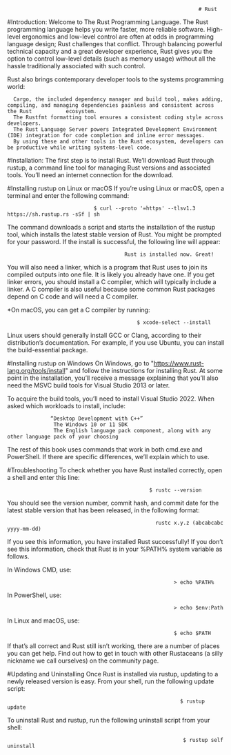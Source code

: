                                                                   # Rust
#Introduction:
        Welcome to The Rust Programming Language. The Rust programming language helps you write faster, more reliable software. High-level ergonomics and low-level control are often at odds in programming language design; Rust challenges that conflict. Through balancing powerful technical capacity and a great developer experience, Rust gives you the option to control low-level details (such as memory usage) without all the hassle traditionally associated with such control.


Rust also brings contemporary developer tools to the systems programming world:

      Cargo, the included dependency manager and build tool, makes adding, compiling, and managing dependencies painless and consistent across the Rust           ecosystem.
      The Rustfmt formatting tool ensures a consistent coding style across developers.
      The Rust Language Server powers Integrated Development Environment (IDE) integration for code completion and inline error messages.
      By using these and other tools in the Rust ecosystem, developers can be productive while writing systems-level code.


#Installation:
  The first step is to install Rust. We’ll download Rust through rustup, a command line tool for managing Rust versions and associated tools. You’ll need an internet connection for the download.
  
#Installing rustup on Linux or macOS
If you’re using Linux or macOS, open a terminal and enter the following command:

                                $ curl --proto '=https' --tlsv1.3 https://sh.rustup.rs -sSf | sh

The command downloads a script and starts the installation of the rustup tool, which installs the latest stable version of Rust. You might be prompted for your password. If the install is successful, the following line will appear:

                                          Rust is installed now. Great!
                                          
You will also need a linker, which is a program that Rust uses to join its compiled outputs into one file. It is likely you already have one. If you get linker errors, you should install a C compiler, which will typically include a linker. A C compiler is also useful because some common Rust packages depend on C code and will need a C compiler.

*On macOS, you can get a C compiler by running:

                                              $ xcode-select --install
                                              
Linux users should generally install GCC or Clang, according to their distribution’s documentation. For example, if you use Ubuntu, you can install the build-essential package.


#Installing rustup on Windows
                On Windows, go to                     "https://www.rust-lang.org/tools/install"
                and follow the instructions for installing Rust. At some point in the installation, you’ll receive a message explaining that you’ll also need the MSVC build tools for Visual Studio 2013 or later.

To acquire the build tools, you’ll need to install Visual Studio 2022. When asked which workloads to install, include:

                  “Desktop Development with C++”
                   The Windows 10 or 11 SDK
                   The English language pack component, along with any other language pack of your choosing
The rest of this book uses commands that work in both cmd.exe and PowerShell. If there are specific differences, we’ll explain which to use.

#Troubleshooting
      To check whether you have Rust installed correctly, open a shell and enter this line:

                                                  $ rustc --version
                                                  
You should see the version number, commit hash, and commit date for the latest stable version that has been released, in the following format:

                                                    rustc x.y.z (abcabcabc yyyy-mm-dd)
If you see this information, you have installed Rust successfully! If you don’t see this information, check that Rust is in your %PATH% system variable as follows.

In Windows CMD, use:

                                                          > echo %PATH%
In PowerShell, use:

                                                          > echo $env:Path
In Linux and macOS, use:

                                                          $ echo $PATH
If that’s all correct and Rust still isn’t working, there are a number of places you can get help. Find out how to get in touch with other Rustaceans (a silly nickname we call ourselves) on the community page.


#Updating and Uninstalling
Once Rust is installed via rustup, updating to a newly released version is easy. From your shell, run the following update script:

                                                            $ rustup update
                                                            
To uninstall Rust and rustup, run the following uninstall script from your shell:

                                                             $ rustup self uninstall



